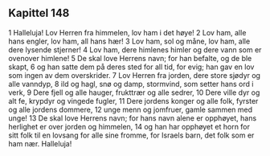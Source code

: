 ## Kapittel 148

1 Halleluja! Lov Herren fra himmelen, lov ham i det høye!
2 Lov ham, alle hans engler, lov ham, all hans hær!
3 Lov ham, sol og måne, lov ham, alle dere lysende stjerner!
4 Lov ham, dere himlenes himler og dere vann som er ovenover himlene!
5 De skal love Herrens navn; for han befalte, og de ble skapt,
6 og han satte dem på deres sted for all tid, for evig; han gav en lov som ingen av dem overskrider.
7 Lov Herren fra jorden, dere store sjødyr og alle vanndyp,
8 ild og hagl, snø og damp, stormvind, som setter hans ord i verk,
9 Dere fjell og alle hauger, frukttrær og alle sedrer,
10 Dere ville dyr og alt fe, krypdyr og vingede fugler,
11 Dere jordens konger og alle folk, fyrster og alle jordens dommere,
12 unge menn og jomfruer, gamle sammen med unge!
13 De skal love Herrens navn; for hans navn alene er opphøyet, hans herlighet er over jorden og himmelen,
14 og han har opphøyet et horn for sitt folk til en lovsang for alle sine fromme, for Israels barn, det folk som er ham nær. Halleluja!
